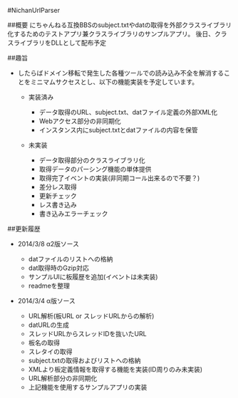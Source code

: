 #NichanUrlParser

##概要
にちゃんねる互換BBSのsubject.txtやdatの取得を外部クラスライブラリ化するためのテストアプリ兼クラスライブラリのサンプルアプリ。
後日、クラスライブラリをDLLとして配布予定


##趣旨
* したらばドメイン移転で発生した各種ツールでの読み込み不全を解消することをミニマムサクセスとし、以下の機能実装を予定しています。

  - 実装済み
     - データ取得のURL、subject.txt、datファイル定義の外部XML化
     - Webアクセス部分の非同期化
     - インスタンス内にsubject.txtとdatファイルの内容を保管

  - 未実装
     - データ取得部分のクラスライブラリ化
     - 取得データのパーシング機能の単体提供
     - 取得完了イベントの実装(非同期コール出来るので不要？)
     - 差分レス取得
     - 更新チェック
     - レス書き込み
     - 書き込みエラーチェック


##更新履歴

* 2014/3/8 α2版ソース  
  - datファイルのリストへの格納  
  - dat取得時のGzip対応  
  - サンプルUIに板履歴を追加(イベントは未実装)
  - readmeを整理

* 2014/3/4 α版ソース  
  - URL解析(板URL or スレッドURLからの解析)
  - datURLの生成  
  - スレッドURLからスレッドIDを抜いたURL
  - 板名の取得
  - スレタイの取得
  - subject.txtの取得およびリストへの格納  
  - XMLより板定義情報を取得する機能を実装(ID周りのみ未実装)
  - URL解析部分の非同期化
  - 上記機能を使用するサンプルアプリの実装
